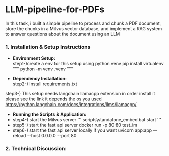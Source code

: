 # LLM-pipeline-for-PDFs
In this task, i built a simple pipeline to process and chunk a PDF document, store the chunks in a Milvus vector database, and implement a RAG system to answer questions about the document using an LLM

### 1. **Installation & Setup Instructions**

- **Environment Setup:**  
step1-)create a env for this setup using python venv
pip install virtualenv
"""
python -m venv .venv
"""

- **Dependency Installation:**  
step2-) Install requirements.txt

step3-) This setup needs langchain llamacpp  extension in order install it please see the link it depends the os you used
https://python.langchain.com/docs/integrations/llms/llamacpp/



- **Running the Scripts & Application:**  
- step4-) start the Milvus server
''' 
scripts\standalone_embed.bat start
'''
- step5-) start the fast api server
docker run -p 80:80  test_im
- step6-) start the fast api server locally if you want
uvicorn app:app --reload --host 0.0.0.0 --port 80

### 2. **Technical Discussion:**  